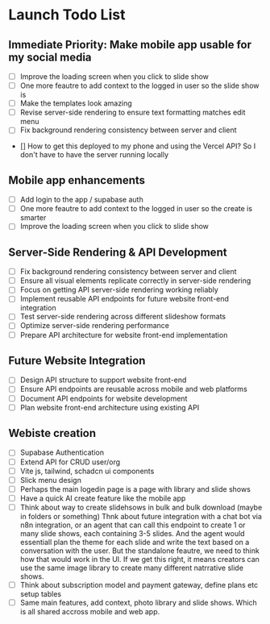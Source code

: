 # Launch Todo List

## Immediate Priority: Make mobile app usable for my social media
- [ ] Improve the loading screen when you click to slide show
- [ ] One more feautre to add context to the logged in user so the slide show is
- [ ] Make the templates look amazing
- [ ] Revise server-side rendering to ensure text formatting matches edit menu
- [ ] Fix background rendering consistency between server and client
- [] How to get this deployed to my phone and using the Vercel API? So I don't have to have the server running locally




## Mobile app enhancements
- [ ] Add login to the app / supabase auth
- [ ] One more feautre to add context to the logged in user so the create is smarter
- [ ] Improve the loading screen when you click to slide show

## Server-Side Rendering & API Development

- [ ] Fix background rendering consistency between server and client
- [ ] Ensure all visual elements replicate correctly in server-side rendering
- [ ] Focus on getting API server-side rendering working reliably
- [ ] Implement reusable API endpoints for future website front-end integration
- [ ] Test server-side rendering across different slideshow formats
- [ ] Optimize server-side rendering performance
- [ ] Prepare API architecture for website front-end implementation

## Future Website Integration

- [ ] Design API structure to support website front-end
- [ ] Ensure API endpoints are reusable across mobile and web platforms
- [ ] Document API endpoints for website development
- [ ] Plan website front-end architecture using existing API

## Webiste creation
- [ ] Supabase Authentication 
- [ ] Extend API for CRUD user/org 
- [ ] Vite js, tailwind, schadcn ui components
- [ ] Slick menu design
- [ ] Perhaps the main logedin page is a page with library and slide shows
- [ ] Have a quick AI create feature like the mobile app
- [ ] Think about way to create slidehsows in bulk and bulk download (maybe in folders or something) Thnk about future integration with a chat bot via n8n integration, or an agent that can call this endpoint to create 1 or many slide shows, each containing 3-5 slides. And the agent would essentiall plan the theme for each slide and write the text based on a conversation with the user. But the standalone feautre, we need to think how that would work in the UI. If we get this right, it means creators can use the same image library to create many different natrrative slide shows.
- [ ] Think about subscription model and payment gateway, define plans etc setup tables
- [ ] Same main features, add context, photo library and slide shows. Which is all shared accross mobile and web app.